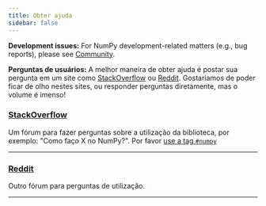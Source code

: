 ```yaml
---
title: Obter ajuda
sidebar: false
---
```


**Development issues:** For NumPy development-related matters (e.g., bug reports), please see [Community](/community).

**Perguntas de usuários:** A melhor maneira de obter ajuda é postar sua pergunta em um site como [StackOverflow](http://stackoverflow.com/questions/tagged/numpy) ou [Reddit](https://www.reddit.com/r/Numpy/). Gostaríamos de poder ficar de olho nestes sites, ou responder perguntas diretamente, mas o volume é imenso!

### [StackOverflow](http://stackoverflow.com/questions/tagged/numpy)

Um fórum para fazer perguntas sobre a utilização da biblioteca, por exemplo: "Como faço X no NumPy?". Por favor [use a tag `#numpy`](https://stackoverflow.com/help/tagging)

***

### [Reddit](https://www.reddit.com/r/Numpy/)

Outro fórum para perguntas de utilização.

***
